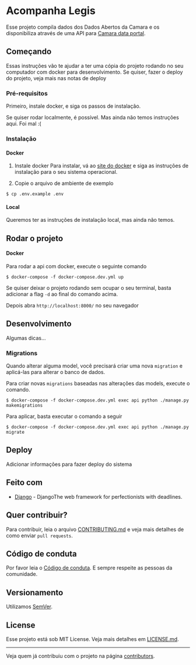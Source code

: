 # Acompanha Legis

Esse projeto compila dados dos Dados Abertos da Camara e os disponibiliza através de uma API para [Camara data portal](https://github.com/AcompanhaLegis/camara-data-portal).


## Começando

Essas instruções vão te ajudar a ter uma cópia do projeto rodando no seu computador com docker para desenvolvimento.
Se quiser, fazer o deploy do projeto, veja mais nas notas de deploy


### Pré-requisitos

Primeiro, instale docker, e siga os passos de instalação.

Se quiser rodar localmente, é possível. Mas ainda não temos instruções aqui. Foi mal :(


### Instalação

#### Docker

1. Instale docker
Para instalar, vá ao [site do docker](https://docs.docker.com/get-docker/)
e siga as instruções de instalação para o seu sistema operacional.

1. Copie o arquivo de ambiente de exemplo

```
$ cp .env.example .env
```


#### Local

Queremos ter as instruções de instalação local, mas ainda não temos.


## Rodar o projeto

#### Docker
Para rodar a api com docker, execute o seguinte comando
```
$ docker-compose -f docker-compose.dev.yml up
```
Se quiser deixar o projeto rodando sem ocupar o seu terminal, basta adicionar a flag `-d` ao final do comando acima.

Depois abra `http://localhost:8000/` no seu navegador


## Desenvolvimento

Algumas dicas...


### Migrations

Quando alterar alguma model, você precisará criar uma nova `migration` e aplicá-las para alterar o banco de dados.

Para criar novas `migrations` baseadas nas alterações das models, execute o comando.

```
$ docker-compose -f docker-compose.dev.yml exec api python ./manage.py makemigrations
```

Para aplicar, basta executar o comando a seguir

```
$ docker-compose -f docker-compose.dev.yml exec api python ./manage.py migrate
```


## Deploy

Adicionar informações para fazer deploy do sistema

## Feito com

* [Django](https://www.djangoproject.com/) - DjangoThe web framework for perfectionists with deadlines.

## Quer contribuir?

Para contribuir, leia o arquivo [CONTRIBUTING.md](tobedone) e veja mais detalhes de como enviar `pull requests`.

## Código de conduta
Por favor leia o [Código de conduta](https://github.com/AcompanhaLegis/code-of-conduct).
E sempre respeite as pessoas da comunidade.

## Versionamento

Utilizamos [SemVer](http://semver.org/).

## License

Esse projeto está sob MIT License. Veja mais detalhes em [LICENSE.md](LICENSE.md).

---
Veja quem já contribuiu com o projeto na página [contributors](https://github.com/your/project/contributors).

